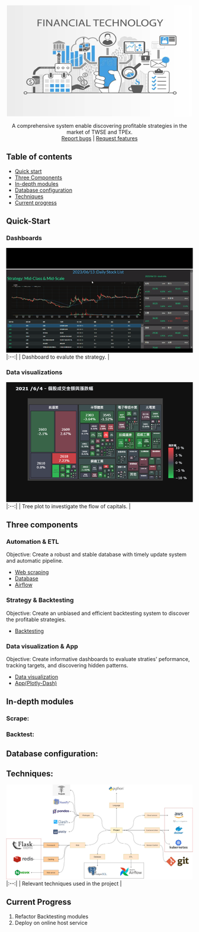 <p align="center">
  <a href="https://github.com/yuting1214/Financial_proj/">
    <img src="https://github.com/yuting1214/Financial_proj/blob/master/img/fin_tech.png" alt="Logo" width=500 height=300>
  </a>
  <p align="center">
    A comprehensive system enable discovering profitable strategies in the market of TWSE and TPEx.
    <br>
    <a href="https://github.com/yuting1214/Financial_proj/issues/new?template=bug.md">Report bugs</a>
    |
    <a href="https://github.com/yuting1214/Financial_proj/issues/new?template=feature.md&labels=feature">Request features</a>
  </p>
</p>


## Table of contents

- [Quick start](#quick-start)
- [Three Components](#three-components)
- [In-depth modules](#in-depth-modules)
- [Database configuration](#database-configuration)
- [Techniques](#techniques)
- [Current progress](#current-progress)

## Quick-Start

### Dashboards
![Dashboard](/img/dashboard.gif)
|:--:| 
| Dashboard to evalute the strategy. |

### Data visualizations
![Tree plot](/img/tree_plot.png)
|:--:| 
| Tree plot to investigate the flow of capitals. |

## Three components

### Automation & ETL
Objective:
Create a robust and stable database with timely update system and automatic pipeline.

* [Web scraping](https://github.com/yuting1214/Financial_proj/tree/master/Scrape)
* [Database](https://github.com/yuting1214/Financial_proj/tree/master/Database)
* [Airflow](https://github.com/yuting1214/Financial_proj/tree/master/Airflow)

### Strategy & Backtesting
Objective:
Create an unbiased and efficient backtesting system to discover the profitable strategies.
* [Backtesting](https://github.com/yuting1214/Financial_proj/tree/master/Backtesting)

### Data visualization & App
Objective:
Create informative dashboards to evaluate straties' peformance, tracking targets, and discovering hidden patterns. 
* [Data visualization](https://github.com/yuting1214/Financial_proj/tree/master/Visualization/plots)
* [App(Plotly-Dash)](https://github.com/yuting1214/Financial_proj/tree/master/Visualization/apps_collection)

## In-depth modules

### Scrape:

### Backtest:

## Database configuration:

## Techniques:

![tabular_pipeline](/img/Financial_proj-Techinical_Tool.jpg)
|:--:| 
| Relevant techniques used in the project |


## Current Progress

1. Refactor Backtesting modules
2. Deploy on online host service




